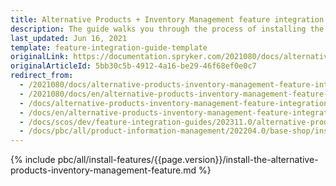 ```yaml
---
title: Alternative Products + Inventory Management feature integration
description: The guide walks you through the process of installing the Alternative products and Inventory features into the project.
last_updated: Jun 16, 2021
template: feature-integration-guide-template
originalLink: https://documentation.spryker.com/2021080/docs/alternative-products-inventory-management-feature-integration
originalArticleId: 5bb30c5b-4912-4a16-be29-46f68ef0e0c7
redirect_from:
  - /2021080/docs/alternative-products-inventory-management-feature-integration
  - /2021080/docs/en/alternative-products-inventory-management-feature-integration
  - /docs/alternative-products-inventory-management-feature-integration
  - /docs/en/alternative-products-inventory-management-feature-integration
  - /docs/scos/dev/feature-integration-guides/202311.0/alternative-products-inventory-management-feature-integration.html
  - /docs/pbc/all/product-information-management/202204.0/base-shop/install-and-upgrade/install-features/install-the-alternative-products-inventory-management-feature.html
---
```


{% include pbc/all/install-features/{{page.version}}/install-the-alternative-products-inventory-management-feature.md %} <!-- To edit, see /_includes/pbc/all/install-features/202311.0/install-the-alternative-products-inventory-management-feature.md -->
